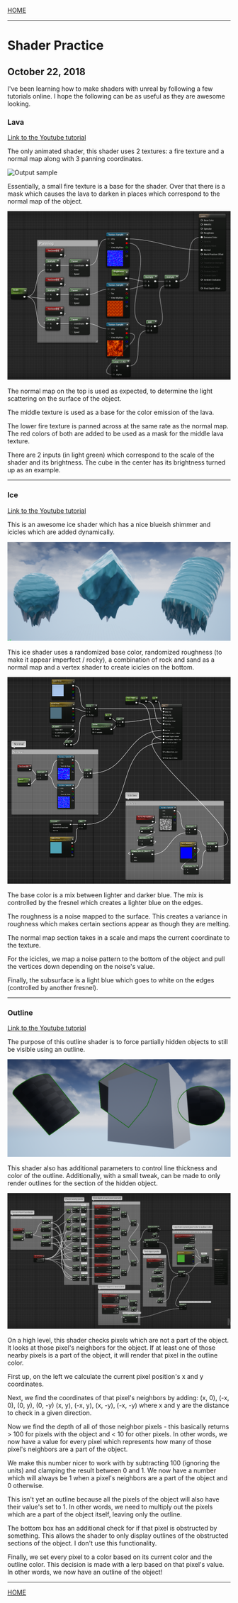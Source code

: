 
[HOME](https://avijr.com)

---

# Shader Practice
## October 22, 2018

I've been learning how to make shaders with unreal by following a few tutorials online. I hope the following can be as useful as they are awesome looking.

### Lava
[Link to the Youtube tutorial](https://www.youtube.com/watch?v=bIvjz3A3anQ)

The only animated shader, this shader uses 2 textures: a fire texture and a normal map along with 3 panning coordinates.

![Output sample](https://github.com/Polaros/AVI/raw/master/gifs/lava.gif)

Essentially, a small fire texture is a base for the shader. Over that there is a mask which causes the lava to darken in places which correspond to the normal map of the object.

![Image](/images/lava_shader.png)

The normal map on the top is used as expected, to determine the light scattering on the surface of the object.

The middle texture is used as a base for the color emission of the lava.

The lower fire texture is panned across at the same rate as the normal map. The red colors of both are added to be used as a mask for the middle lava texture.

There are 2 inputs (in light green) which correspond to the scale of the shader and its brightness. The cube in the center has its brightness turned up as an example.

---
### Ice
[Link to the Youtube tutorial](https://www.youtube.com/watch?v=sE64iTjnoUM)

This is an awesome ice shader which has a nice blueish shimmer and icicles which are added dynamically.

![Image](/images/ice.png)

This ice shader uses a randomized base color, randomized roughness (to make it appear imperfect / rocky), a combination of rock and sand as a normal map and a vertex shader to create icicles on the bottom.

![Image](/images/ice_shader.png)

The base color is a mix between lighter and darker blue. The mix is controlled by the fresnel which creates a lighter blue on the edges.

The roughness is a noise mapped to the surface. This creates a variance in roughness which makes certain sections appear as though they are melting.

The normal map section takes in a scale and maps the current coordinate to the texture.

For the icicles, we map a noise pattern to the bottom of the object and pull the vertices down depending on the noise's value.

Finally, the subsurface is a light blue which goes to white on the edges (controlled by another fresnel).

---
### Outline
[Link to the Youtube tutorial](https://www.youtube.com/watch?v=rL7VUeZzRyQ)

The purpose of this outline shader is to force partially hidden objects to still be visible using an outline.

![Image](/images/outline.png)

This shader also has additional parameters to control line thickness and color of the outline. Additionally, with a small tweak, can be made to only render outlines for the section of the hidden object.

![Image](/images/outline_shader.png)

On a high level, this shader checks pixels which are not a part of the object. It looks at those pixel's neighbors for the object. If at least one of those nearby pixels is a part of the object, it will render that pixel in the outline color.

First up, on the left we calculate the current pixel position's x and y coordinates.

Next, we find the coordinates of that pixel's neighbors by adding:
(x, 0), (-x, 0), (0, y), (0, -y)
(x, y), (-x, y), (x, -y), (-x, -y)
where x and y are the distance to check in a given direction.

Now we find the depth of all of those neighbor pixels - this basically returns > 100 for pixels with the object and < 10 for other pixels. In other words, we now have a value for every pixel which represents how many of those pixel's neighbors are a part of the object.

We make this number nicer to work with by subtracting 100 (ignoring the units) and clamping the result between 0 and 1. We now have a number which will always be 1 when a pixel's neighbors are a part of the object and 0 otherwise.

This isn't yet an outline because all the pixels of the object will also have their value's set to 1. In other words, we need to multiply out the pixels which are a part of the object itself, leaving only the outline.

The bottom box has an additional check for if that pixel is obstructed by something. This allows the shader to only display outlines of the obstructed sections of the object. I don't use this functionality.

Finally, we set every pixel to a color based on its current color and the outline color. This decision is made with a lerp based on that pixel's value. In other words, we now have an outline of the object!

---

[HOME](https://avijr.com)
